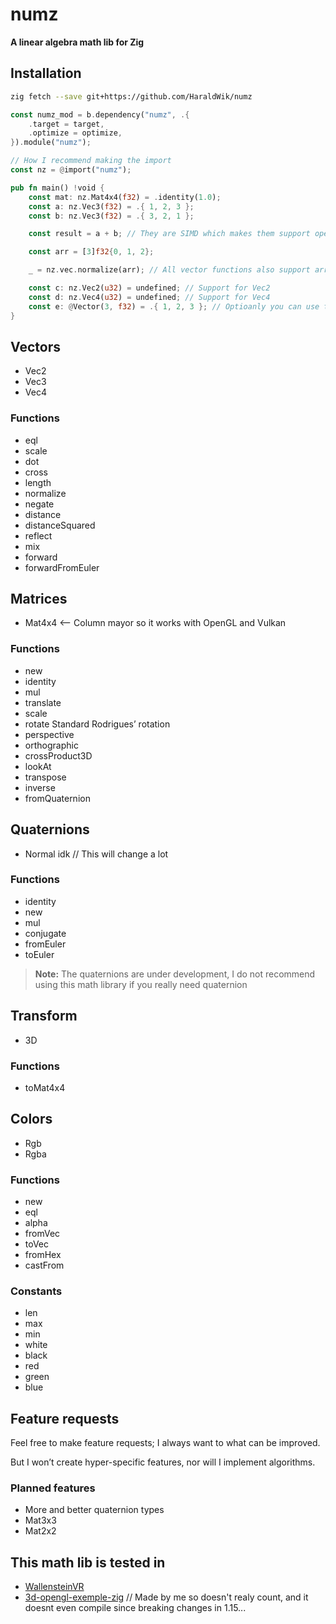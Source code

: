 # numz

**A linear algebra math lib for Zig**

## Installation

```bash
zig fetch --save git+https://github.com/HaraldWik/numz
```

```rust
const numz_mod = b.dependency("numz", .{
    .target = target,
    .optimize = optimize,
}).module("numz");
```

```rust
// How I recommend making the import
const nz = @import("numz");

pub fn main() !void {
    const mat: nz.Mat4x4(f32) = .identity(1.0);
    const a: nz.Vec3(f32) = .{ 1, 2, 3 };
    const b: nz.Vec3(f32) = .{ 3, 2, 1 };

    const result = a + b; // They are SIMD which makes them support operations and some functions like @abs

    const arr = [3]f32{0, 1, 2};

    _ = nz.vec.normalize(arr); // All vector functions also support array vectors

    const c: nz.Vec2(u32) = undefined; // Support for Vec2
    const d: nz.Vec4(u32) = undefined; // Support for Vec4
    const e: @Vector(3, f32) = .{ 1, 2, 3 }; // Optioanly you can use this style
}
```

## Vectors

- Vec2
- Vec3
- Vec4

### Functions

- eql
- scale
- dot
- cross
- length
- normalize
- negate
- distance
- distanceSquared
- reflect
- mix
- forward
- forwardFromEuler

## Matrices

- Mat4x4 <-- Column mayor so it works with OpenGL and Vulkan

### Functions

- new
- identity
- mul
- translate
- scale
- rotate Standard Rodrigues’ rotation
- perspective
- orthographic
- crossProduct3D
- lookAt
- transpose
- inverse
- fromQuaternion

## Quaternions

- Normal idk // This will change a lot

### Functions

- identity
- new
- mul
- conjugate
- fromEuler
- toEuler

> **Note:** The quaternions are under development, I do not recommend using this math library if you really need quaternion

## Transform

- 3D

### Functions

- toMat4x4

## Colors

- Rgb
- Rgba

### Functions

- new
- eql
- alpha
- fromVec
- toVec
- fromHex
- castFrom

### Constants

- len
- max
- min
- white
- black
- red
- green
- blue

## Feature requests

Feel free to make feature requests; I always want to what can be improved.

But I won’t create hyper-specific features, nor will I implement algorithms.

### Planned features

- More and better quaternion types
- Mat3x3
- Mat2x2

## This math lib is tested in

- [WallensteinVR](https://github.com/LuEklund/WallensteinVR)
- [3d-opengl-exemple-zig](https://github.com/HaraldWik/3d-opengl-exemple-zig) // Made by me so doesn't realy count, and it doesnt even compile since breaking changes in 1.15...
